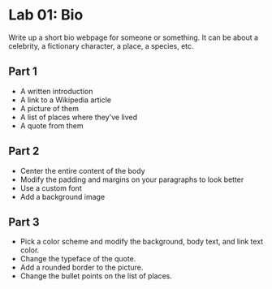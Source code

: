 # Lab 01: Bio

Write up a short bio webpage for someone or something. It can be about a celebrity, a fictionary character, a place, a species, etc.

## Part 1

- A written introduction
- A link to a Wikipedia article
- A picture of them
- A list of places where they've lived
- A quote from them

## Part 2

- Center the entire content of the body
- Modify the padding and margins on your paragraphs to look better
- Use a custom font
- Add a background image

## Part 3

- Pick a color scheme and modify the background, body text, and link text color.
- Change the typeface of the quote.
- Add a rounded border to the picture.
- Change the bullet points on the list of places.

